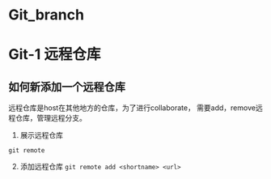 # Git_branch


# Git-1 远程仓库

## 如何新添加一个远程仓库
远程仓库是host在其他地方的仓库，为了进行collaborate， 需要add，remove远程仓库，管理远程分支。

1. 展示远程仓库

``
git remote
``

2. 添加远程仓库
``
git remote add <shortname> <url> 
``


